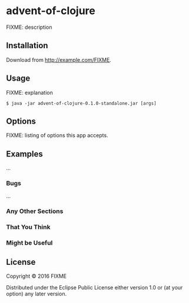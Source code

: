 # advent-of-clojure

FIXME: description

## Installation

Download from http://example.com/FIXME.

## Usage

FIXME: explanation

    $ java -jar advent-of-clojure-0.1.0-standalone.jar [args]

## Options

FIXME: listing of options this app accepts.

## Examples

...

### Bugs

...

### Any Other Sections
### That You Think
### Might be Useful

## License

Copyright © 2016 FIXME

Distributed under the Eclipse Public License either version 1.0 or (at
your option) any later version.
